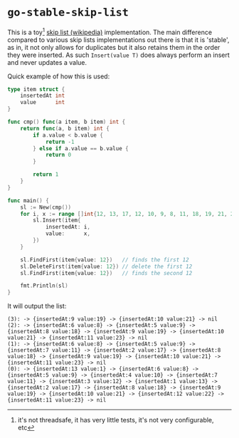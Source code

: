 # `go-stable-skip-list`

This is a toy[^1] [skip list (wikipedia)](https://en.wikipedia.org/wiki/Skip_list) implementation. The main difference
compared to various skip lists implementations out there is that it is 'stable', as in, it not only allows for
duplicates but it also retains them in the order they were inserted. As such `Insert(value T)` does always perform an
insert and never updates a value.

Quick example of how this is used:

```go
type item struct {
	insertedAt int
	value      int
}

func cmp() func(a item, b item) int {
	return func(a, b item) int {
		if a.value < b.value {
			return -1
		} else if a.value == b.value {
			return 0
		}

		return 1
	}
}

func main() {
	sl := New(cmp())
	for i, x := range []int{12, 13, 17, 12, 10, 9, 8, 11, 18, 19, 21, 23, 22, 1} {
		sl.Insert(item{
			insertedAt: i,
			value:      x,
		})
	}

	sl.FindFirst(item{value: 12})   // finds the first 12
	sl.DeleteFirst(item{value: 12}) // delete the first 12
	sl.FindFirst(item{value: 12})   // finds the second 12

	fmt.Println(sl)
}
```

It will output the list:

```
(3): -> {insertedAt:9 value:19} -> {insertedAt:10 value:21} -> nil
(2): -> {insertedAt:6 value:8} -> {insertedAt:5 value:9} -> {insertedAt:8 value:18} -> {insertedAt:9 value:19} -> {insertedAt:10 value:21} -> {insertedAt:11 value:23} -> nil
(1): -> {insertedAt:6 value:8} -> {insertedAt:5 value:9} -> {insertedAt:7 value:11} -> {insertedAt:2 value:17} -> {insertedAt:8 value:18} -> {insertedAt:9 value:19} -> {insertedAt:10 value:21} -> {insertedAt:11 value:23} -> nil
(0): -> {insertedAt:13 value:1} -> {insertedAt:6 value:8} -> {insertedAt:5 value:9} -> {insertedAt:4 value:10} -> {insertedAt:7 value:11} -> {insertedAt:3 value:12} -> {insertedAt:1 value:13} -> {insertedAt:2 value:17} -> {insertedAt:8 value:18} -> {insertedAt:9 value:19} -> {insertedAt:10 value:21} -> {insertedAt:12 value:22} -> {insertedAt:11 value:23} -> nil
```


[^1]: it's not threadsafe, it has very little tests, it's not very configurable, etc
